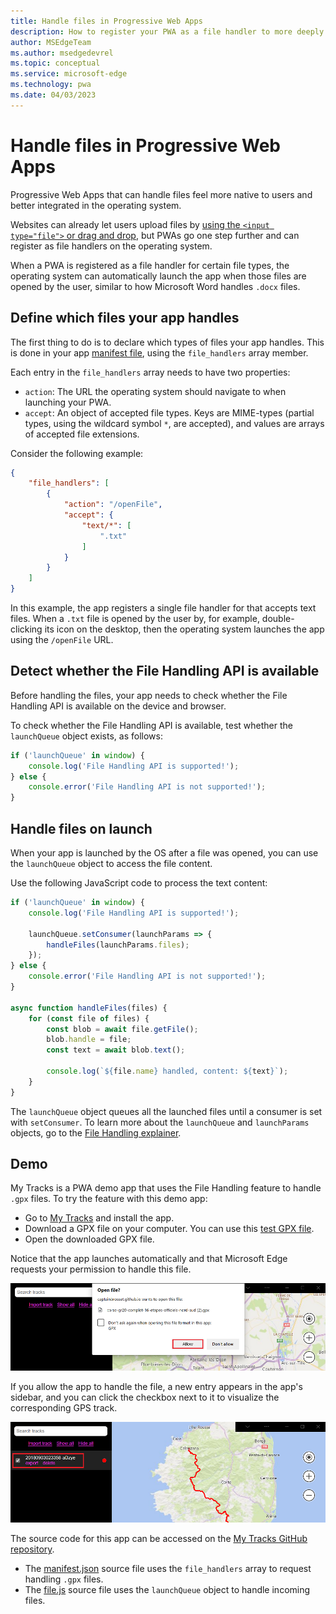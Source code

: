 ```yaml
---
title: Handle files in Progressive Web Apps
description: How to register your PWA as a file handler to more deeply integrate it in the operating system.
author: MSEdgeTeam
ms.author: msedgedevrel
ms.topic: conceptual
ms.service: microsoft-edge
ms.technology: pwa
ms.date: 04/03/2023
---
```

# Handle files in Progressive Web Apps

Progressive Web Apps that can handle files feel more native to users and better integrated in the operating system.

Websites can already let users upload files by [using the `<input type="file">` or drag and drop](https://developer.mozilla.org/docs/Web/API/File/Using_files_from_web_applications), but PWAs go one step further and can register as file handlers on the operating system.

When a PWA is registered as a file handler for certain file types, the operating system can automatically launch the app when those files are opened by the user, similar to how Microsoft Word handles `.docx` files.

<!-- ====================================================================== -->
## Define which files your app handles

The first thing to do is to declare which types of files your app handles. This is done in your app [manifest file](web-app-manifests.md), using the `file_handlers` array member.

Each entry in the `file_handlers` array needs to have two properties:

*  `action`: The URL the operating system should navigate to when launching your PWA.
*  `accept`: An object of accepted file types. Keys are MIME-types (partial types, using the wildcard symbol `*`, are accepted), and values are arrays of accepted file extensions.

Consider the following example:

```json
{
    "file_handlers": [
        {
            "action": "/openFile",
            "accept": {
                "text/*": [
                    ".txt"
                ]
            }
        }
    ]
}
```

In this example, the app registers a single file handler for that accepts text files. When a `.txt` file is opened by the user by, for example, double-clicking its icon on the desktop, then the operating system launches the app using the `/openFile` URL.


<!-- ====================================================================== -->
## Detect whether the File Handling API is available

Before handling the files, your app needs to check whether the File Handling API is available on the device and browser.

To check whether the File Handling API is available, test whether the `launchQueue` object exists, as follows:

```javascript
if ('launchQueue' in window) {
    console.log('File Handling API is supported!');
} else {
    console.error('File Handling API is not supported!');
}
```


<!-- ====================================================================== -->
## Handle files on launch

When your app is launched by the OS after a file was opened, you can use the `launchQueue` object to access the file content.

Use the following JavaScript code to process the text content:

```javascript
if ('launchQueue' in window) {
    console.log('File Handling API is supported!');

    launchQueue.setConsumer(launchParams => {
        handleFiles(launchParams.files);
    });
} else {
    console.error('File Handling API is not supported!');
}

async function handleFiles(files) {
    for (const file of files) {
        const blob = await file.getFile();
        blob.handle = file;
        const text = await blob.text();

        console.log(`${file.name} handled, content: ${text}`);
    }
}
```

The `launchQueue` object queues all the launched files until a consumer is set with `setConsumer`. To learn more about the `launchQueue` and `launchParams` objects, go to the [File Handling explainer](https://github.com/WICG/file-handling/blob/main/explainer.md#launch).


<!-- ====================================================================== -->
## Demo

My Tracks is a PWA demo app that uses the File Handling feature to handle `.gpx` files. To try the feature with this demo app:

*  Go to [My Tracks](https://captainbrosset.github.io/mytracks/) and install the app.
*  Download a GPX file on your computer. You can use this [test GPX file](https://www.visugpx.com/download.php?id=okB1eM4fzj).
*  Open the downloaded GPX file.

Notice that the app launches automatically and that Microsoft Edge requests your permission to handle this file.

![The 'Open file?' permission request dialog](./handle-files-images/my-tracks-allow-file-handling.png)

If you allow the app to handle the file, a new entry appears in the app's sidebar, and you can click the checkbox next to it to visualize the corresponding GPS track.

![The new GPS track handled by the My Tracks app](./handle-files-images/my-tracks-new-file.png)

The source code for this app can be accessed on the [My Tracks GitHub repository](https://github.com/captainbrosset/mytracks).

* The [manifest.json](https://github.com/captainbrosset/mytracks/blob/main/mytracks/manifest.json) source file uses the `file_handlers` array to request handling `.gpx` files.
* The [file.js](https://github.com/captainbrosset/mytracks/blob/main/src/file.js) source file uses the `launchQueue` object to handle incoming files.
